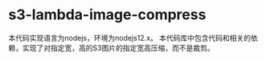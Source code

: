# s3-lambda-image-compress
本代码实现语言为nodejs，环境为nodejs12.x。
本代码库中包含代码和相关的依赖，实现了对指定宽，高的S3图片的指定宽高压缩，而不是裁剪。
